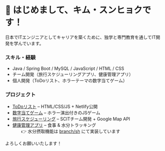 # 👋 はじめまして、キム・スンヒョクです！


日本でITエンジニアとしてキャリアを築くために、独学と専門教育を通してIT開発を学んでいます。

### スキル・経験
- Java / Spring Boot / MySQL / JavaScript / HTML / CSS
- チーム開発（旅行スケジューリングアプリ、健康管理アプリ）
- 個人開発（ToDoリスト、ホラーテーマの数字当てゲーム）


### プロジェクト

-  [ToDoリスト](https://github.com/Seunghyeok8745/todo_list) – HTML/CSS/JS + Netlify公開
-  [数字当てゲーム](https://github.com/Seunghyeok8745/number-guess-game) – ホラー演出付きのJSゲーム
-  [旅行スケジューリング](https://github.com/SCIT-46-B-4/business-server) – SCITチーム開発 + Google Map API
-  [健康管理アプリ](https://github.com/ken-do-it/javaScript_group_pro_14) – 食事 & 水分トラッキング  
　　👉 水分摂取機能は [branch/sh](https://github.com/ken-do-it/javaScript_group_pro_14/tree/branch_sh) にて実装しています


よろしくお願いいたします！
